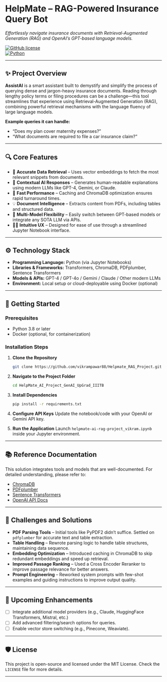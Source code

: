 # HelpMate – RAG-Powered Insurance Query Bot

*Effortlessly navigate insurance documents with Retrieval-Augmented Generation (RAG) and OpenAI’s GPT-based language models.*

[![GitHub license](https://img.shields.io/badge/license-MIT-blue.svg)](LICENSE)  
[![Python](https://img.shields.io/badge/python-3.8%2B-brightgreen.svg)](https://www.python.org/)

---

## ✨ Project Overview

**AssistAI** is a smart assistant built to demystify and simplify the process of querying dense and jargon-heavy insurance documents. Reading through lengthy policy terms or filing procedures can be a challenge—this tool streamlines that experience using Retrieval-Augmented Generation (RAG), combining powerful retrieval mechanisms with the language fluency of large language models.

**Example queries it can handle:**
- “Does my plan cover maternity expenses?”
- “What documents are required to file a car insurance claim?”

---

## 🔍 Core Features

- 🔎 **Accurate Data Retrieval** – Uses vector embeddings to fetch the most relevant snippets from documents.
- 🧠 **Contextual AI Responses** – Generates human-readable explanations using modern LLMs like GPT-4, Gemini, or Claude.
- 🚀 **Fast Performance** – Caching and ChromaDB optimization ensures rapid turnaround times.
- 💡 **Document Intelligence** – Extracts content from PDFs, including tables and structured data.
- 🧾 **Multi-Model Flexibility** – Easily switch between GPT-based models or integrate any SOTA LLM via APIs.
- 👨‍💻 **Intuitive UX** – Designed for ease of use through a streamlined Jupyter Notebook interface.

---

## ⚙️ Technology Stack

- **Programming Language:** Python (via Jupyter Notebooks)
- **Libraries & Frameworks:** Transformers, ChromaDB, PDFplumber, Sentence Transformers
- **Models & APIs:** GPT-4 / GPT-4o / Gemini / Claude / Other modern LLMs
- **Environment:** Local setup or cloud-deployable using Docker (optional)

---

## 🚀 Getting Started

### Prerequisites

- Python 3.8 or later
- Docker (optional, for containerization)

### Installation Steps

1. **Clone the Repository**
   ```bash
   git clone https://github.com/vikrampawar88/Helpmate_RAG_Project.git
   ```

2. **Navigate to the Project Folder**
   ```bash
   cd HelpMate_AI_Project_GenAI_UpGrad_IIITB
   ```

3. **Install Dependencies**
   ```bash
   pip install -r requirements.txt
   ```

4. **Configure API Keys**
   Update the notebook/code with your OpenAI or Gemini API key.

5. **Run the Application**
   Launch `helpmate-ai-rag-project_vikram.ipynb` inside your Jupyter environment.

---

## 📚 Reference Documentation

This solution integrates tools and models that are well-documented. For detailed understanding, please refer to:

- [ChromaDB](https://docs.trychroma.com/)  
- [PDFplumber](https://pypi.org/project/pdfplumber/)  
- [Sentence Transformers](https://www.sbert.net/docs/)  
- [OpenAI API Docs](https://platform.openai.com/docs/)

---

## 🧩 Challenges and Solutions

- **PDF Parsing Tools** – Initial tools like PyPDF2 didn’t suffice. Settled on `pdfplumber` for accurate text and table extraction.
- **Table Handling** – Rewrote parsing logic to handle table structures, maintaining data sequence.
- **Embedding Optimization** – Introduced caching in ChromaDB to skip redundant embeddings and speed up retrieval.
- **Improved Passage Ranking** – Used a Cross Encoder Reranker to improve passage relevance for better answers.
- **Prompt Engineering** – Reworked system prompts with few-shot examples and guiding instructions to improve output quality.

---

## 🚧 Upcoming Enhancements

- [ ] Integrate additional model providers (e.g., Claude, HuggingFace Transformers, Mistral, etc.)
- [ ] Add advanced filtering/search options for queries.
- [ ] Enable vector store switching (e.g., Pinecone, Weaviate).

---

## 🛡️ License

This project is open-source and licensed under the MIT License. Check the `LICENSE` file for more details.

---
